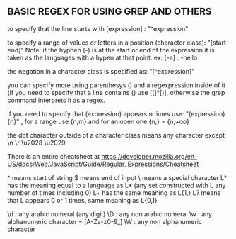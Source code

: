 ## BASIC REGEX FOR USING GREP AND OTHERS

to specify that the line starts with [expression] : "^expression"

to specify a range of values or letters in a position (character class): "[start-end]"  Note: if the hyphen (-) is at the start or end of the expression it is taken as the languages with a hypen at that point: ex: [-a] : -hello

the negation in a character class is specified as: "[^expression]"

you can specify more using parenthesys () and a regexpression inside of it (if you need to specify that a line contains () use [(]*[)], otherwise
the grep command interprets it as a regex.

if you need to specify that (expression) appears n times use: "(expression){n}" , for a range use {n,m} and for an open one {n,} = {n,+oo}

the dot character outside of a character class means any character except \n \r \u2028 \u2029

There is an entire cheatsheet at https://developer.mozilla.org/en-US/docs/Web/JavaScript/Guide/Regular_Expressions/Cheatsheet

^ means start of string
$ means end of input
\ means a special character 
L* has the meaning equal to a language as L* (any set constructed with L any number of times including 0)
L+ has the same meaning as L{1,}
L? means that L appears 0 or 1 times, same meaning as L{0,1}

\d : any arabic numeral (any digit)
\D : any non arabic numeral
\w : any alphanumeric character = [A-Za-z0-9_]
\W : any non alphanumeric character 

